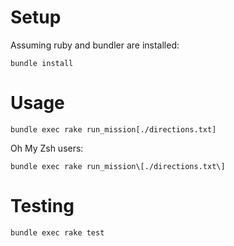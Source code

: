 # Setup
Assuming ruby and bundler are installed:

``` bundle install ```

# Usage
``` bundle exec rake run_mission[./directions.txt] ```

Oh My Zsh users:

``` bundle exec rake run_mission\[./directions.txt\] ```


# Testing
 ``` bundle exec rake test ```
